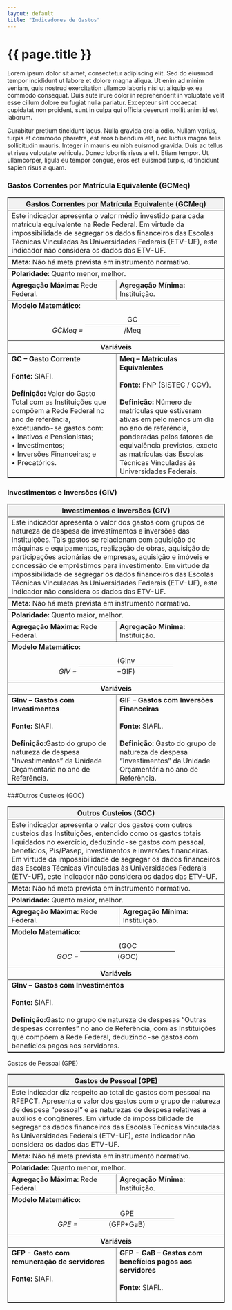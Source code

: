 ```yaml
---
layout: default
title: "Indicadores de Gastos"
---
```


# {{ page.title }}

Lorem ipsum dolor sit amet, consectetur adipiscing elit. Sed do eiusmod tempor incididunt ut labore et dolore magna aliqua. Ut enim ad minim veniam, quis nostrud exercitation ullamco laboris nisi ut aliquip ex ea commodo consequat. Duis aute irure dolor in reprehenderit in voluptate velit esse cillum dolore eu fugiat nulla pariatur. Excepteur sint occaecat cupidatat non proident, sunt in culpa qui officia deserunt mollit anim id est laborum.

Curabitur pretium tincidunt lacus. Nulla gravida orci a odio. Nullam varius, turpis et commodo pharetra, est eros bibendum elit, nec luctus magna felis sollicitudin mauris. Integer in mauris eu nibh euismod gravida. Duis ac tellus et risus vulputate vehicula. Donec lobortis risus a elit. Etiam tempor. Ut ullamcorper, ligula eu tempor congue, eros est euismod turpis, id tincidunt sapien risus a quam.

### Gastos Correntes por Matrícula Equivalente (GCMeq)

<table border="1" cellspacing="0" cellpadding="5" style="border-collapse: collapse; width: 100%;">
  <thead>
    <tr>
      <th colspan="2" style="background-color: #f2f2f2; text-align: center;">
        <strong>Gastos Correntes por Matrícula Equivalente (GCMeq)</strong>
      </th>
    </tr>
  </thead>

  <tbody>
    <tr>
      <td colspan="2">
        Este indicador apresenta o valor médio investido para cada matrícula equivalente na Rede Federal. 
        Em virtude da impossibilidade de segregar os dados financeiros das Escolas Técnicas Vinculadas às 
        Universidades Federais (ETV-UF), este indicador não considera os dados das ETV-UF.
      </td>
    </tr>

   <tr>
      <td colspan="2"><strong>Meta:</strong> Não há meta prevista em instrumento normativo.</td>
  </tr>

  <tr>
      <td colspan="2"><strong>Polaridade:</strong> Quanto menor, melhor.</td>
  </tr>

  <tr>
      <td><strong>Agregação Máxima:</strong> Rede Federal.</td>
      <td><strong>Agregação Mínima:</strong> Instituição.</td>
    </tr>

  <tr>
      <td colspan="2">
        <strong>Modelo Matemático:</strong><br>
        <p style="text-align: center; margin: 10px 0;">
          <em>GCMeq = </em>
    <span style="display:inline-block; text-align:center; min-width:220px;">
            <span style="display:block; border-bottom:1px solid #000; padding:2px 6px;">GC</span>
            <span style="display:block; padding-top:2px;">/Meq</span>
          </span>
        </p>
      </td>
    </tr>

  <tr>
      <th colspan="2" style="text-align:center;">Variáveis</th>
    </tr>

  <tr>
      <td style="vertical-align: top; width: 50%;">
        <strong>GC – Gasto Corrente</strong><br><br>
        <strong>Fonte:</strong> SIAFI.<br><br>
        <strong>Definição:</strong> Valor do Gasto Total com as Instituições que compõem a Rede Federal no ano de referência, 
        excetuando-se gastos com:<br>
        • Inativos e Pensionistas;<br>
        • Investimentos;<br>
        • Inversões Financeiras; e<br>
        • Precatórios.
  </td>
      <td style="vertical-align: top; width: 50%;">
        <strong>Meq – Matrículas Equivalentes</strong><br><br>
        <strong>Fonte:</strong> PNP (SISTEC / CCV).<br><br>
        <strong>Definição:</strong> Número de matrículas que estiveram ativas em pelo menos um dia no ano de referência, 
        ponderadas pelos fatores de equivalência previstos, exceto as matrículas das Escolas Técnicas Vinculadas às 
        Universidades Federais.
      </td>
    </tr>
  </tbody>
</table>

### Investimentos e Inversões (GIV)

<table border="1" cellspacing="0" cellpadding="5" style="border-collapse: collapse; width: 100%;">
  <thead>
    <tr
      </tr>
     <th colspan="2" style="background-color: #f2f2f2; text-align: center;">
   <strong>Investimentos e Inversões (GIV)</strong>
      </th>
    </tr>
  </thead>

  <tbody>
    <tr>
      <td colspan="2">
       Este indicador apresenta o valor dos gastos com grupos de natureza de despesa de investimentos e inversões das Instituições. Tais gastos se relacionam com aquisição de máquinas e equipamentos, realização de obras, aquisição de participações acionárias de empresas, aquisição e imóveis e concessão de empréstimos para investimento. Em virtude da impossibilidade de segregar os dados financeiros das Escolas Técnicas Vinculadas às Universidades Federais (ETV-UF), este indicador não considera os dados das ETV-UF.
      </td>
    </tr>

   <tr>
      <td colspan="2"><strong>Meta:</strong> Não há meta prevista em instrumento normativo.</td>
  </tr>

  <tr>
      <td colspan="2"><strong>Polaridade:</strong> Quanto maior, melhor.</td>
  </tr>

  <tr>
      <td><strong>Agregação Máxima:</strong> Rede Federal.</td>
      <td><strong>Agregação Mínima:</strong> Instituição.</td>
    </tr>

  <tr>
      <td colspan="2">
        <strong>Modelo Matemático:</strong><br>
        <p style="text-align: center; margin: 10px 0;">
          <em>GIV = </em>
    <span style="display:inline-block; text-align:center; min-width:220px;">
            <span style="display:block; border-bottom:1px solid #000; padding:2px 6px;">(GInv</span>
            <span style="display:block; padding-top:2px;">+GIF)</span>
          </span>
        </p>
      </td>
    </tr>

  <tr>
      <th colspan="2" style="text-align:center;">Variáveis</th>
    </tr>

  <tr>
      <td style="vertical-align: top; width: 50%;">
        <strong>GInv – Gastos com Investimentos</strong><br><br>
        <strong>Fonte:</strong> SIAFI.<br><br>
        <strong>Definição:</strong>Gasto do grupo de natureza de despesa “Investimentos” da Unidade Orçamentária no ano de Referência.<br>
  </td>
      <td style="vertical-align: top; width: 50%;">
        <strong>GIF – Gastos com Inversões Financeiras</strong><br><br>
        <strong>Fonte:</strong> SIAFI..<br><br>
        <strong>Definição:</strong> Gasto do grupo de natureza de despesa “Investimentos” da Unidade Orçamentária no ano de Referência.
      </td>
    </tr>
  </tbody>
</table>

###Outros Custeios (GOC)

<table border="1" cellspacing="0" cellpadding="5" style="border-collapse: collapse; width: 100%;">
  <thead>
    <tr
      </tr>
     <th colspan="2" style="background-color: #f2f2f2; text-align: center;">
   <strong>Outros Custeios (GOC)</strong>
      </th>
    </tr>
  </thead>

  <tbody>
    <tr>
      <td colspan="2">
     Este indicador apresenta o valor dos gastos com outros custeios das Instituições, entendido como os gastos totais liquidados no exercício, deduzindo-se gastos com pessoal, benefícios, Pis/Pasep, investimentos e inversões financeiras. Em virtude da impossibilidade de segregar os dados financeiros das Escolas Técnicas Vinculadas às Universidades Federais (ETV-UF), este indicador não considera os dados das ETV-UF.
      </td>
    </tr>

   <tr>
      <td colspan="2"><strong>Meta:</strong> Não há meta prevista em instrumento normativo.</td>
  </tr>

  <tr>
      <td colspan="2"><strong>Polaridade:</strong> Quanto maior, melhor.</td>
  </tr>

  <tr>
      <td><strong>Agregação Máxima:</strong> Rede Federal.</td>
      <td><strong>Agregação Mínima:</strong> Instituição.</td>
    </tr>

  <tr>
      <td colspan="2">
        <strong>Modelo Matemático:</strong><br>
        <p style="text-align: center; margin: 10px 0;">
          <em>GOC = </em>
    <span style="display:inline-block; text-align:center; min-width:220px;">
            <span style="display:block; border-bottom:1px solid #000; padding:2px 6px;">(GOC</span>
            <span style="display:block; padding-top:2px;">(GOC)</span>
          </span>
        </p>
      </td>
    </tr>

  <tr>
      <th colspan="2" style="text-align:center;">Variáveis</th>
    </tr>

  <tr>
      <td colspan="2">
        <strong>GInv – Gastos com Investimentos</strong><br><br>
        <strong>Fonte:</strong> SIAFI.<br><br>
        <strong>Definição:</strong>Gasto no grupo de natureza de despesas “Outras despesas correntes” no ano de Referência, com as Instituições que compõem a Rede Federal, deduzindo-se gastos com benefícios pagos aos servidores. <br>
    </tr>
    </tbody>
</table

### Gastos de Pessoal (GPE)

<table border="1" cellspacing="0" cellpadding="5" style="border-collapse: collapse; width: 100%;">
  <thead>
    <tr>
      <th colspan="2" style="background-color: #f2f2f2; text-align: center;">
        <strong>Gastos de Pessoal (GPE)</strong>
      </th>
    </tr>
  </thead>

  <tbody>
    <tr>
      <td colspan="2">
       Este indicador diz respeito ao total de gastos com pessoal na RFEPCT. Apresenta o valor dos gastos com o grupo de natureza de despesa “pessoal” e as naturezas de despesa relativas a auxílios e congêneres. Em virtude da impossibilidade de segregar os dados financeiros das Escolas Técnicas Vinculadas às Universidades Federais (ETV-UF), este indicador não considera os dados das ETV-UF.
      </td>
    </tr>

   <tr>
      <td colspan="2"><strong>Meta:</strong> Não há meta prevista em instrumento normativo.</td>
  </tr>

  <tr>
      <td colspan="2"><strong>Polaridade:</strong> Quanto menor, melhor.</td>
  </tr>

  <tr>
      <td><strong>Agregação Máxima:</strong> Rede Federal.</td>
      <td><strong>Agregação Mínima:</strong> Instituição.</td>
    </tr>

  <tr>
      <td colspan="2">
        <strong>Modelo Matemático:</strong><br>
        <p style="text-align: center; margin: 10px 0;">
          <em>GPE = </em>
    <span style="display:inline-block; text-align:center; min-width:220px;">
            <span style="display:block; border-bottom:1px solid #000; padding:2px 6px;">GPE</span>
            <span style="display:block; padding-top:2px;">(GFP+GaB)</span>
          </span>
        </p>
      </td>
    </tr>

  <tr>
      <th colspan="2" style="text-align:center;">Variáveis</th>
    </tr>

  <tr>
      <td style="vertical-align: top; width: 50%;">
        <strong>GFP - Gasto com remuneração de servidores</strong><br><br>
        <strong>Fonte:</strong> SIAFI.<br><br>
     
  </td>
      <td style="vertical-align: top; width: 50%;">
        <strong>GFP - GaB – Gastos com benefícios pagos aos servidores</strong><br><br>
        <strong>Fonte:</strong> SIAFI..<br><br>
      </td>
    </tr>
  </tbody>
</table>
